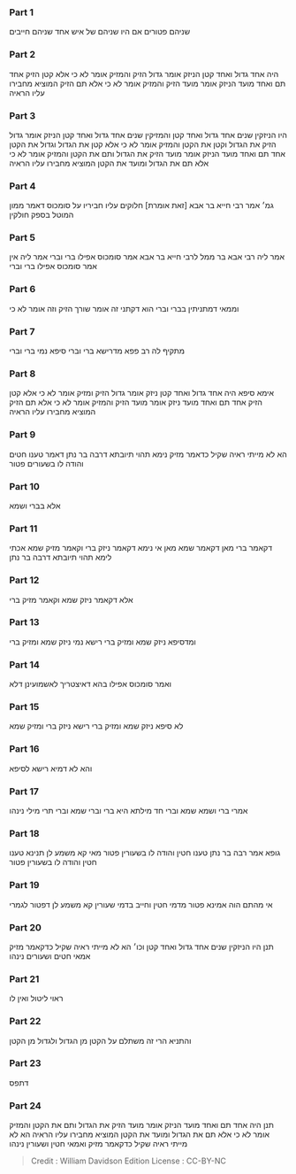 
### Part 1
שניהם פטורים אם היו שניהם של איש אחד שניהם חייבים

### Part 2
היה אחד גדול ואחד קטן הניזק אומר גדול הזיק והמזיק אומר לא כי אלא קטן הזיק אחד תם ואחד מועד הניזק אומר מועד הזיק והמזיק אומר לא כי אלא תם הזיק המוציא מחבירו עליו הראיה

### Part 3
היו הניזקין שנים אחד גדול ואחד קטן והמזיקין שנים אחד גדול ואחד קטן הניזק אומר גדול הזיק את הגדול וקטן את הקטן והמזיק אומר לא כי אלא קטן את הגדול וגדול את הקטן אחד תם ואחד מועד הניזק אומר מועד הזיק את הגדול ותם את הקטן והמזיק אומר לא כי אלא תם את הגדול ומועד את הקטן המוציא מחבירו עליו הראיה

### Part 4
גמ׳ אמר רבי חייא בר אבא [זאת אומרת] חלוקים עליו חביריו על סומכוס דאמר ממון המוטל בספק חולקין

### Part 5
אמר ליה רבי אבא בר ממל לרבי חייא בר אבא אמר סומכוס אפילו ברי וברי אמר ליה אין אמר סומכוס אפילו ברי וברי

### Part 6
וממאי דמתניתין בברי וברי הוא דקתני זה אומר שורך הזיק וזה אומר לא כי

### Part 7
מתקיף לה רב פפא מדרישא ברי וברי סיפא נמי ברי וברי

### Part 8
אימא סיפא היה אחד גדול ואחד קטן ניזק אומר גדול הזיק ומזיק אומר לא כי אלא קטן הזיק אחד תם ואחד מועד ניזק אומר מועד הזיק והמזיק אומר לא כי אלא תם הזיק המוציא מחבירו עליו הראיה

### Part 9
הא לא מייתי ראיה שקיל כדאמר מזיק נימא תהוי תיובתא דרבה בר נתן דאמר טענו חטים והודה לו בשעורים פטור

### Part 10
אלא בברי ושמא

### Part 11
דקאמר ברי מאן דקאמר שמא מאן אי נימא דקאמר ניזק ברי וקאמר מזיק שמא אכתי לימא תהוי תיובתא דרבה בר נתן

### Part 12
אלא דקאמר ניזק שמא וקאמר מזיק ברי

### Part 13
ומדסיפא ניזק שמא ומזיק ברי רישא נמי ניזק שמא ומזיק ברי

### Part 14
ואמר סומכוס אפילו בהא דאיצטריך לאשמועינן דלא

### Part 15
לא סיפא ניזק שמא ומזיק ברי רישא ניזק ברי ומזיק שמא

### Part 16
והא לא דמיא רישא לסיפא

### Part 17
אמרי ברי ושמא שמא וברי חד מילתא היא ברי וברי שמא וברי תרי מילי נינהו

### Part 18
גופא אמר רבה בר נתן טענו חטין והודה לו בשעורין פטור מאי קא משמע לן תנינא טענו חטין והודה לו בשעורין פטור

### Part 19
אי מהתם הוה אמינא פטור מדמי חטין וחייב בדמי שעורין קא משמע לן דפטור לגמרי

### Part 20
תנן היו הניזקין שנים אחד גדול ואחד קטן וכו׳ הא לא מייתי ראיה שקיל כדקאמר מזיק אמאי חטים ושעורים נינהו

### Part 21
ראוי ליטול ואין לו

### Part 22
והתניא הרי זה משתלם על הקטן מן הגדול ולגדול מן הקטן

### Part 23
דתפס

### Part 24
תנן היה אחד תם ואחד מועד הניזק אומר מועד הזיק את הגדול ותם את הקטן והמזיק אומר לא כי אלא תם את הגדול ומועד את הקטן המוציא מחבירו עליו הראיה הא לא מייתי ראיה שקיל כדקאמר מזיק ואמאי חטין ושעורין נינהו

>Credit : William Davidson Edition
>License : CC-BY-NC